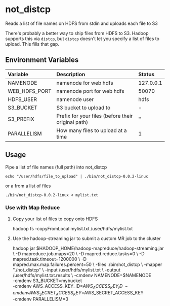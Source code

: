 # not_distcp
Reads a list of file names on HDFS from stdin and uploads each file to S3

There's probably a better way to ship files from HDFS to S3. Hadoop supports this via `distcp`, but `distcp` doesn't let you specify a list of files to upload. This fills that gap. 

## Environment Variables

   | Variable       | Description                                         | Status         |
   | :------------- | :-------------                                      | :------------- |
   | NAMENODE       | namenode for web hdfs                               | 127.0.0.1      |
   | WEB_HDFS_PORT  | namenode port for web hdfs                          | 50070          |
   | HDFS_USER      | namenode user                                       | hdfs           |
   | S3_BUCKET      | S3 bucket to upload to                              | -              |
   | S3_PREFIX      | Prefix for your files (before their original path)  | ''             |
   | PARALLELISM    | How many files to upload at a time                  | 1              |

## Usage
Pipe a list of file names (full path) into not_distcp

    echo "/user/hdfs/file_to_upload" | ./bin/not_distcp-0.0.2-linux
    
or a from a list of files

    ./bin/not_distcp-0.0.2-linux < mylist.txt

### Use with Map Reduce
1. Copy your list of files to copy onto HDFS

    hadoop fs -copyFromLocal mylist.txt /user/hdfs/mylist.txt

1. Use the hadoop-streaming jar to submit a custom MR job to the cluster
    
    hadoop jar $HADOOP_HOME/hadoop-mapreduce/hadoop-streaming.jar \
      -D mapreduce.job.maps=20 \
      -D mapred.reduce.tasks=0 \
      -D mapred.task.timeout=1200000 \
      -D mapred.max.map.failures.percent=50 \
      -files ./bin/not_distcp \
      -mapper "./not_distcp" \
      -input /user/hdfs/mylist.txt \
      -output /user/hdfs/mylist.txt.results \
      -cmdenv NAMENODE=$NAMENODE \
      -cmdenv S3_BUCKET=mybucket \
      -cmdenv AWS_ACCESS_KEY_ID=$AWS_ACCESS_KEY_ID \
      -cmdenv AWS_SECRET_ACCESS_KEY=$AWS_SECRET_ACCESS_KEY \
      -cmdenv PARALLELISM=3

